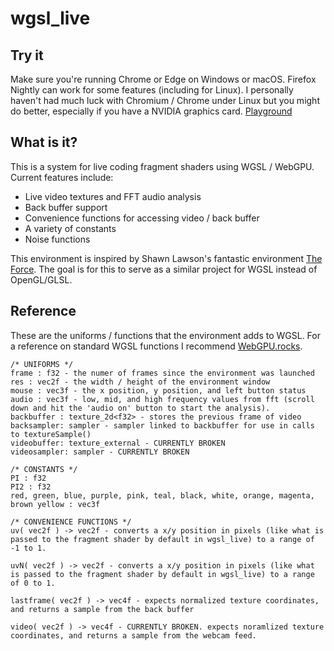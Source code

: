 # wgsl_live

## Try it
Make sure you're running Chrome or Edge on Windows or macOS. Firefox Nightly can work for some features (including for Linux). I personally haven't had much luck with Chromium / Chrome under Linux but you might do better, especially if you have a NVIDIA graphics card.
[Playground](https://charlieroberts.github.io/wgsl_live)

## What is it?
This is a system for live coding fragment shaders using WGSL / WebGPU. Current features include:

- Live video textures and FFT audio analysis
- Back buffer support
- Convenience functions for accessing video / back buffer
- A variety of constants
- Noise functions

This environment is inspired by Shawn Lawson's fantastic environment [The Force](https://github.com/shawnlawson/The_Force/). The goal is for this to serve as a similar project for WGSL instead of OpenGL/GLSL.

## Reference
These are the uniforms / functions that the environment adds to WGSL. For a reference on standard WGSL functions I recommend [WebGPU.rocks](https://webgpu.rocks/wgsl/functions/numeric/).

```c-like
/* UNIFORMS */
frame : f32 - the numer of frames since the environment was launched
res : vec2f - the width / height of the environment window
mouse : vec3f - the x position, y position, and left button status
audio : vec3f - low, mid, and high frequency values from fft (scroll down and hit the 'audio on' button to start the analysis).
backbuffer : texture_2d<f32> - stores the previous frame of video
backsampler: sampler - sampler linked to backbuffer for use in calls to textureSample()  
videobuffer: texture_external - CURRENTLY BROKEN
videosampler: sampler - CURRENTLY BROKEN

/* CONSTANTS */
PI : f32
PI2 : f32
red, green, blue, purple, pink, teal, black, white, orange, magenta, brown yellow : vec3f

/* CONVENIENCE FUNCTIONS */
uv( vec2f ) -> vec2f - converts a x/y position in pixels (like what is passed to the fragment shader by default in wgsl_live) to a range of -1 to 1.

uvN( vec2f ) -> vec2f - converts a x/y position in pixels (like what is passed to the fragment shader by default in wgsl_live) to a range of 0 to 1.

lastframe( vec2f ) -> vec4f - expects normalized texture coordinates, and returns a sample from the back buffer

video( vec2f ) -> vec4f - CURRENTLY BROKEN. expects noramlized texture coordinates, and returns a sample from the webcam feed.



```
